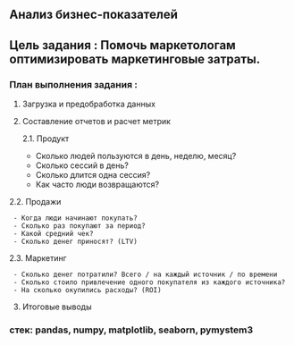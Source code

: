 ## Анализ бизнес-показателей

## Цель задания : Помочь маркетологам оптимизировать маркетинговые затраты.

### План выполнения задания :
  1. Загрузка и предобработка данных

  2. Составление отчетов и расчет метрик
    
      2.1. Продукт    
      
     - Сколько людей пользуются в день, неделю, месяц?
     - Сколько сессий в день?
     - Сколько длится одна сессия?
     - Как часто люди возвращаются?
     
   2.2. Продажи
    
     - Когда люди начинают покупать?
     - Сколько раз покупают за период?
     - Какой средний чек?
     - Сколько денег приносят? (LTV)
     
   2.3. Маркетинг
    
     - Сколько денег потратили? Всего / на каждый источник / по времени
     - Сколько стоило привлечение одного покупателя из каждого источника?
     - На сколько окупились расходы? (ROI)
     
     
  3. Итоговые выводы

### стек:  pandas, numpy, matplotlib, seaborn, pymystem3
